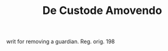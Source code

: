 ---
title: De Custode Amovendo
letter: D
permalink: "/definitions/bld-de-custode-amovendo.html"
body: writ for removing a guardian. Reg. orig. 198
published_at: '2018-07-07'
source: Black's Law Dictionary 2nd Ed (1910)
layout: post
---
